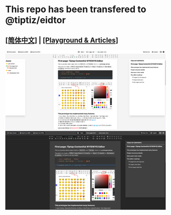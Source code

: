 # This repo has been transfered to @tiptiz/eidtor

## [[简体中文]](./README.zh.md) | [[Playground & Articles]](https://tiptiz.github.io/editor)

![first view](./example/public/doc-imgs/first-view.png)
![first view 2](./example/public/doc-imgs/first-view2.png)

